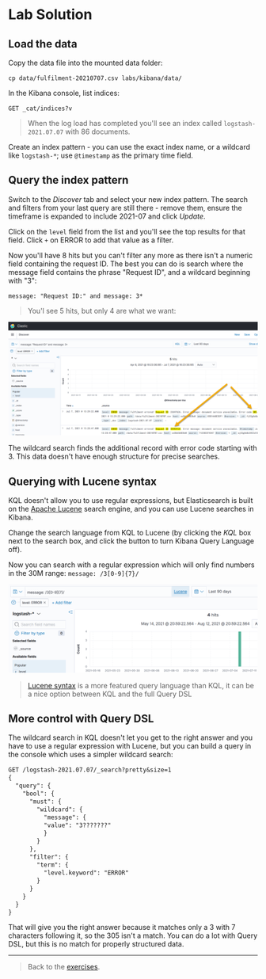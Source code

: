 # Lab Solution

## Load the data

Copy the data file into the mounted data folder:

```
cp data/fulfilment-20210707.csv labs/kibana/data/
```

In the Kibana console, list indices:

```
GET _cat/indices?v
```

> When the log load has completed you'll see an index called `logstash-2021.07.07` with 86 documents.


Create an index pattern - you can use the exact index name, or a wildcard like `logstash-*`; use `@timestamp` as the primary time field.

## Query the index pattern

Switch to the _Discover_ tab and select your new index pattern. The search and filters from your last query are still there - remove them, ensure the timeframe is expanded to include 2021-07 and click _Update_.

Click on the `level` field from the list and you'll see the top results for that field. Click `+` on ERROR to add that value as a filter.

Now you'll have 8 hits but you can't filter any more as there isn't a numeric field containing the request ID. The best you can do is search where the message field contains the phrase "Request ID", and a wildcard beginning with "3":

```
message: "Request ID:" and message: 3*
```

> You'l see 5 hits, but only 4 are what we want:

![](../../img/kibana-lab-solution.png)

The wildcard search finds the additional record with error code starting with 3. This data doesn't have enough structure for precise searches.

## Querying with Lucene syntax

KQL doesn't allow you to use regular expressions, but Elasticsearch is built on the [Apache Lucene](https://lucene.apache.org) search engine, and you can use Lucene searches in Kibana.

Change the search language from KQL to Lucene (by clicking the _KQL_ box next to the search box, and click the button to turn Kibana Query Language off). 

Now you can search with a regular expression which will only find numbers in the 30M range: `message: /3[0-9]{7}/`

![](../../img/kibana-lab-solution-lucene.png)

> [Lucene syntax](https://www.elastic.co/guide/en/kibana/7.x/lucene-query.html) is a more featured query language than KQL, it can be a nice option between KQL and the full Query DSL

## More control with Query DSL

The wildcard search in KQL doesn't let you get to the right answer and you have to use a regular expression with Lucene, but you can build a query in the console which uses a simpler wildcard search:

```
GET /logstash-2021.07.07/_search?pretty&size=1
{
  "query": {
    "bool": {
      "must": {
        "wildcard": {
          "message": {
          "value": "3???????"
          }
        }
      },
      "filter": {
        "term": {
          "level.keyword": "ERROR"
        }
      }
    }
  }
}
```

That will give you the right answer because it matches only a 3 with 7 characters following it, so the 305 isn't a match. You can do a lot with Query DSL, but this is no match for properly structured data.


___
> Back to the [exercises](README.md).